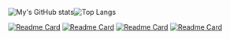![My's GitHub stats](https://github-readme-stats.vercel.app/api?username=chi-0828&show_icons=true&theme=dark&rank_icon=github)![Top Langs](https://github-readme-stats.vercel.app/api/top-langs/?username=chi-0828&layout=donut&theme=dark&text_color=e9f3ff)

[![Readme Card](https://github-readme-stats.vercel.app/api/pin/?username=chi-0828&repo=UpPipe&show_owner=true&theme=dark)](https://github.com/chi-0828/UpPipe)
[![Readme Card](https://github-readme-stats.vercel.app/api/pin/?username=chi-0828&repo=RNA-Abundance-Quantification-on-UPMEM&show_owner=true&theme=dark)](https://github.com/chi-0828/RNA-Abundance-Quantification-on-UPMEM)
[![Readme Card](https://github-readme-stats.vercel.app/api/pin/?username=chi-0828&repo=profile-site&show_owner=true&theme=dark)](https://github.com/chi-0828/profile-site)
[![Readme Card](https://github-readme-stats.vercel.app/api/pin/?username=chi-0828&repo=Phishing-with-DNS-spoofing&show_owner=true&theme=dark)](https://github.com/chi-0828/Phishing-with-DNS-spoofing)

